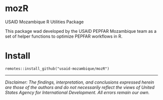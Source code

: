 # mozR
USAID Mozambique R Utilities Package


This package wad developed by the USAID PEPFAR Mozambique team as a set of helper functions to optimize PEPFAR workflows in R.


# Install


```{r}
remotes::install_github("usaid-mozambique/mozR")
```

---

*Disclaimer: The findings, interpretation, and conclusions expressed herein are those of the authors and do not necessarily reflect the views of United States Agency for International Development. All errors remain our own.*